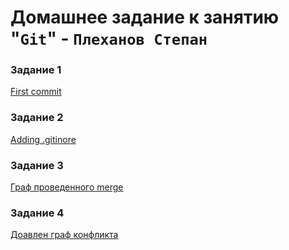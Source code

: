 # Домашнее задание к занятию "`Git`" - `Плеханов Степан`


### Задание 1


[First commit](https://github.com/Plekhanov-Stepan/hw-8-01-Git/commit/a582f35b425b52dbf56923501c2792a4eddafe20)



### Задание 2

[Adding .gitinore](https://github.com/Plekhanov-Stepan/hw-8-01-Git/commit/b0bed145c440e34e7cd9ad93ec02cdd7985d21a5)


### Задание 3

[Граф проведенного merge](https://github.com/Plekhanov-Stepan/hw-8-01-Git/network)

### Задание 4

[Доавлен граф конфликта](https://github.com/Plekhanov-Stepan/hw-8-01-Git/network)
